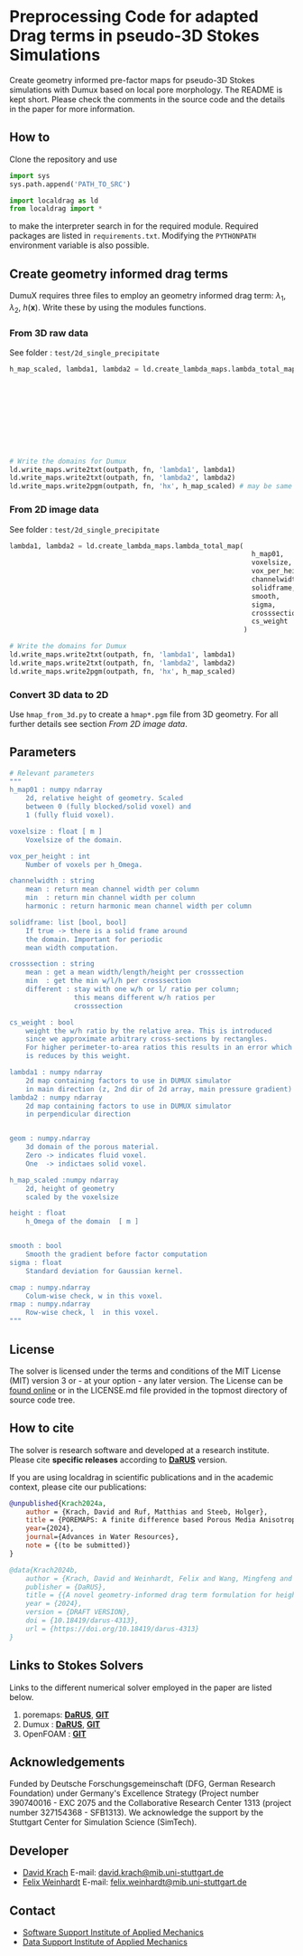 # Preprocessing Code for adapted Drag terms in pseudo-3D Stokes Simulations
Create geometry informed pre-factor maps for pseudo-3D Stokes simulations with Dumux based on local pore morphology. 
The README is kept short. Please check the comments in the source code and the details in the paper for more information.

## How to
Clone the repository and use 
```python
import sys
sys.path.append('PATH_TO_SRC')

import localdrag as ld
from localdrag import *
```
to make the interpreter search in for the required module. Required packages are listed in `requirements.txt`. Modifying the `PYTHONPATH` environment variable is also possible.


## Create geometry informed drag terms

DumuX requires three files to employ an geometry informed drag term: $\lambda_1$, $\lambda_2$, $h(\mathbf{x})$. Write these by using the modules functions.

### From 3D raw data
See folder : `test/2d_single_precipitate`

```python
h_map_scaled, lambda1, lambda2 = ld.create_lambda_maps.lambda_total_map_3d(
                                                                            geom, 
                                                                            voxelsize, 
                                                                            channelwidth, 
                                                                            solidframe, 
                                                                            crosssection, 
                                                                            smooth, 
                                                                            sigma, 
                                                                            cs_weight
                                                                          )

# Write the domains for Dumux
ld.write_maps.write2txt(outpath, fn, 'lambda1', lambda1)
ld.write_maps.write2txt(outpath, fn, 'lambda2', lambda2)
ld.write_maps.write2pgm(outpath, fn, 'hx', h_map_scaled) # may be same as input
```

### From 2D image data
See folder : `test/2d_single_precipitate`

```python
lambda1, lambda2 = ld.create_lambda_maps.lambda_total_map(
                                                            h_map01, 
                                                            voxelsize, 
                                                            vox_per_height, 
                                                            channelwidth, 
                                                            solidframe, 
                                                            smooth, 
                                                            sigma, 
                                                            crosssection, 
                                                            cs_weight
                                                          )

# Write the domains for Dumux
ld.write_maps.write2txt(outpath, fn, 'lambda1', lambda1)
ld.write_maps.write2txt(outpath, fn, 'lambda2', lambda2)
ld.write_maps.write2pgm(outpath, fn, 'hx', h_map_scaled)
```


### Convert 3D data to 2D 

Use `hmap_from_3d.py` to create a `hmap*.pgm` file from 3D geometry. For all further details see section *From 2D image data*.


## Parameters
```bash
# Relevant parameters 
"""
h_map01 : numpy ndarray
    2d, relative height of geometry. Scaled
    between 0 (fully blocked/solid voxel) and 
    1 (fully fluid voxel).

voxelsize : float [ m ]
    Voxelsize of the domain.

vox_per_height : int 
    Number of voxels per h_Omega.

channelwidth : string
    mean : return mean channel width per column
    min  : return min channel width per column
    harmonic : return harmonic mean channel width per column

solidframe: list [bool, bool]
    If true -> there is a solid frame around 
    the domain. Important for periodic 
    mean width computation.

crosssection : string
    mean : get a mean width/length/height per crosssection
    min  : get the min w/l/h per crosssection
    different : stay with one w/h or l/ ratio per column;
                this means different w/h ratios per 
                crosssection 

cs_weight : bool 
    weight the w/h ratio by the relative area. This is introduced
    since we approximate arbitrary cross-sections by rectangles. 
    For higher perimeter-to-area ratios this results in an error which 
    is reduces by this weight. 

lambda1 : numpy ndarray
    2d map containing factors to use in DUMUX simulator
    in main direction (z, 2nd dir of 2d array, main pressure gradient)
lambda2 : numpy ndarray
    2d map containing factors to use in DUMUX simulator
    in perpendicular direction 


geom : numpy.ndarray
    3d domain of the porous material.
    Zero -> indicates fluid voxel.
    One  -> indictaes solid voxel.

h_map_scaled :numpy ndarray
    2d, height of geometry
    scaled by the voxelsize

height : float
    h_Omega of the domain  [ m ]


smooth : bool 
    Smooth the gradient before factor computation
sigma : float
    Standard deviation for Gaussian kernel.

cmap : numpy.ndarray 
    Colum-wise check, w in this voxel. 
rmap : numpy.ndarray
    Row-wise check, l  in this voxel.
"""
```

## License

The solver is licensed under the terms and conditions of the MIT License (MIT) version 3 or - at your option - any later
version. The License can be [found online](https://opensource.org/license/mit/) or in the LICENSE.md file
provided in the topmost directory of source code tree.

## How to cite

The solver is research software and developed at a research institute. Please cite **specific releases** according to [**DaRUS**](https://doi.org/10.18419/darus-4313) version.

If you are using localdrag in scientific publications and in the academic context, please cite our publications:

```bib
@unpublished{Krach2024a,
    author = {Krach, David and Ruf, Matthias and Steeb, Holger},
    title = {POREMAPS: A finite difference based Porous Media Anisotropic Permeability Solver for Stokes flow},
    year={2024},
    journal={Advances in Water Resources},
    note = {(to be submitted)} 
}
```

```bib
@data{Krach2024b,
    author = {Krach, David and Weinhardt, Felix and Wang, Mingfeng and Schneider, Martin and Class, Holger and Steeb, Holger},
    publisher = {DaRUS},
    title = {{A novel geometry-informed drag term formulation for height-averaged Stokes simulations with varying apertures}},
    year = {2024},
    version = {DRAFT VERSION},
    doi = {10.18419/darus-4313},
    url = {https://doi.org/10.18419/darus-4313}
}
```


## Links to Stokes Solvers

Links to the different numerical solver employed in the paper are listed below.

1. poremaps: [**DaRUS**](https://doi.org/10.18419/darus-3676), [**GIT**](https://git.rwth-aachen.de/david.krach/poremaps)
2. Dumux : [**DaRUS**](https://doi.org/10.18419/darus-XYXY), [**GIT**](https://git.iws.uni-stuttgart.de/dumux-repositories/dumux)
3. OpenFOAM : [**GIT**](https://develop.openfoam.com/Development/openfoam)

## Acknowledgements
Funded by Deutsche Forschungsgemeinschaft (DFG, German Research Foundation) under Germany's Excellence Strategy (Project number 390740016 - EXC 2075 and the Collaborative Research Center 1313 (project number 327154368 - SFB1313). We acknowledge the support by the Stuttgart Center for Simulation Science (SimTech).

## Developer

- [David Krach](https://www.mib.uni-stuttgart.de/institute/team/Krach/) E-mail: [david.krach@mib.uni-stuttgart.de](mailto:david.krach@mib.uni-stuttgart.de)
- [Felix Weinhardt](https://www.mib.uni-stuttgart.de/de/institut/team/Weinhardt-00003/) E-mail: [felix.weinhardt@mib.uni-stuttgart.de](mailto:felix.weinhardt@mib.uni-stuttgart.de)

## Contact
- [Software Support Institute of Applied Mechanics](mailto:software@mib.uni-stuttgart.de)
- [Data Support Institute of Applied Mechanics](mailto:data@mib.uni-stuttgart.de)
